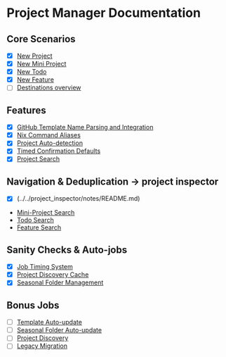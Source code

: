# Project Manager Documentation

## Core Scenarios
- [x] [New Project](./scenarios/new_project.md)
- [x] [New Mini Project](./scenarios/new_mini_project.md)
- [x] [New Todo](./scenarios/new_todo.md)
- [x] [New Feature](./scenarios/new_feature.md)
- [ ] [Destinations overview](./features/destinations.md)

## Features
- [x] [GitHub Template Name Parsing and Integration](./features/github_template.md)
- [x] [Nix Command Aliases](./features/nix_aliases.md)
- [x] [Project Auto-detection](./features/project_autodetect.md)
- [x] [Timed Confirmation Defaults](./features/timed_confirmation.md)
- [x] [Project Search](./features/project_search.md)

## Navigation & Deduplication -> project inspector
- [x] (../../project_inspector/notes/README.md)
- [Mini-Project Search](./features/mini_project_search.md)
- [Todo Search](./features/todo_search.md)
- [Feature Search](./features/feature_search.md)

## Sanity Checks & Auto-jobs
- [x] [Job Timing System](./features/job_timing.md)
- [x] [Project Discovery Cache](./features/project_discovery.md)
- [x] [Seasonal Folder Management](./features/seasonal_folders.md)

## Bonus Jobs

- [ ] [Template Auto-update](./jobs/template_update.md)
- [ ] [Seasonal Folder Auto-update](./jobs/seasonal_update.md)
- [ ] [Project Discovery](./jobs/project_discovery.md)
- [ ] [Legacy Migration](./jobs/legacy_migration.md)
